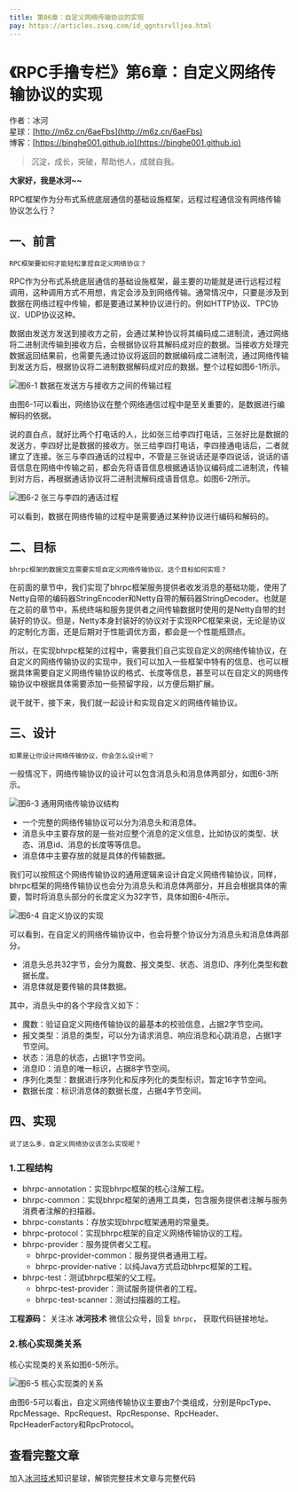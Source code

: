 ```yaml
---
title: 第06章：自定义网络传输协议的实现
pay: https://articles.zsxq.com/id_qgntsrvlljea.html
---
```


# 《RPC手撸专栏》第6章：自定义网络传输协议的实现

作者：冰河
<br/>星球：[http://m6z.cn/6aeFbs](http://m6z.cn/6aeFbs)
<br/>博客：[https://binghe001.github.io](https://binghe001.github.io)

> 沉淀，成长，突破，帮助他人，成就自我。

**大家好，我是冰河~~**

RPC框架作为分布式系统底层通信的基础设施框架，远程过程通信没有网络传输协议怎么行？

## 一、前言

`RPC框架要如何才能轻松拿捏自定义网络协议？`

RPC作为分布式系统底层通信的基础设施框架，最主要的功能就是进行远程过程调用，这种调用方式不用想，肯定会涉及到网络传输。通常情况中，只要是涉及到数据在网络过程中传输，都是要通过某种协议进行的。例如HTTP协议、TPC协议、UDP协议这种。

数据由发送方发送到接收方之前，会通过某种协议将其编码成二进制流，通过网络将二进制流传输到接收方后，会根据协议将其解码成对应的数据。当接收方处理完数据返回结果前，也需要先通过协议将返回的数据编码成二进制流，通过网络传输到发送方后，根据协议将二进制数据解码成对应的数据。整个过程如图6-1所示。

![图6-1 数据在发送方与接收方之间的传输过程](https://binghe001.github.io/assets/images/middleware/rpc/rpc-2022-09-30-001.png)

由图6-1可以看出，网络协议在整个网络通信过程中是至关重要的，是数据进行编解码的依据。

说的直白点，就好比两个打电话的人，比如张三给李四打电话，三张好比是数据的发送方，李四好比是数据的接收方。张三给李四打电话，李四接通电话后，二者就建立了连接。张三与李四通话的过程中，不管是三张说话还是李四说话，说话的语音信息在网络中传输之前，都会先将语音信息根据通话协议编码成二进制流，传输到对方后，再根据通话协议将二进制流解码成语音信息。如图6-2所示。

![图6-2 张三与李四的通话过程](https://binghe001.github.io/assets/images/middleware/rpc/rpc-2022-09-30-002.png)

可以看到，数据在网络传输的过程中是需要通过某种协议进行编码和解码的。

## 二、目标

`bhrpc框架的数据交互需要实现自定义网络传输协议，这个目标如何实现？`

在前面的章节中，我们实现了bhrpc框架服务提供者收发消息的基础功能，使用了Netty自带的编码器StringEncoder和Netty自带的解码器StringDecoder。也就是在之前的章节中，系统终端和服务提供者之间传输数据时使用的是Netty自带的封装好的协议。但是，Netty本身封装好的协议对于实现RPC框架来说，无论是协议的定制化方面，还是后期对于性能调优方面，都会是一个性能瓶颈点。

所以，在实现bhrpc框架的过程中，需要我们自己实现自定义的网络传输协议，在自定义的网络传输协议的实现中，我们可以加入一些框架中特有的信息、也可以根据具体需要自定义网络传输协议的格式、长度等信息，甚至可以在自定义的网络传输协议中根据具体需要添加一些预留字段，以方便后期扩展。

说干就干，接下来，我们就一起设计和实现自定义的网络传输协议。

## 三、设计

`如果是让你设计网络传输协议，你会怎么设计呢？`

一般情况下，网络传输协议的设计可以包含消息头和消息体两部分，如图6-3所示。

![图6-3 通用网络传输协议结构](https://binghe001.github.io/assets/images/middleware/rpc/rpc-2022-09-30-003.png)

* 一个完整的网络传输协议可以分为消息头和消息体。
* 消息头中主要存放的是一些对应整个消息的定义信息，比如协议的类型、状态、消息id、消息的长度等等信息。
* 消息体中主要存放的就是具体的传输数据。

我们可以按照这个网络传输协议的通用逻辑来设计自定义网络传输协议，同样，bhrpc框架的网络传输协议也会分为消息头和消息体两部分，并且会根据具体的需要，暂时将消息头部分的长度定义为32字节，具体如图6-4所示。

![图6-4 自定义协议的实现](https://binghe001.github.io/assets/images/middleware/rpc/rpc-2022-09-30-004.png)

可以看到，在自定义的网络传输协议中，也会将整个协议分为消息头和消息体两部分。

* 消息头总共32字节，会分为魔数、报文类型、状态、消息ID、序列化类型和数据长度。
* 消息体就是要传输的具体数据。

其中，消息头中的各个字段含义如下：

* 魔数：验证自定义网络传输协议的最基本的校验信息，占据2字节空间。
* 报文类型：消息的类型，可以分为请求消息、响应消息和心跳消息，占据1字节空间。
* 状态：消息的状态，占据1字节空间。
* 消息ID：消息的唯一标识，占据8字节空间。
* 序列化类型：数据进行序列化和反序列化的类型标识，暂定16字节空间。
* 数据长度：标识消息体的数据长度，占据4字节空间。

## 四、实现

`说了这么多，自定义网络协议该怎么实现呢？`

### 1.工程结构

* bhrpc-annotation：实现bhrpc框架的核心注解工程。
* bhrpc-common：实现bhrpc框架的通用工具类，包含服务提供者注解与服务消费者注解的扫描器。
* bhrpc-constants：存放实现bhrpc框架通用的常量类。
* bhrpc-protocol：实现bhrpc框架的自定义网络传输协议的工程。
* bhrpc-provider：服务提供者父工程。
  - bhrpc-provider-common：服务提供者通用工程。
  - bhrpc-provider-native：以纯Java方式启动bhrpc框架的工程。
* bhrpc-test：测试bhrpc框架的父工程。
  - bhrpc-test-provider：测试服务提供者的工程。
  - bhrpc-test-scanner：测试扫描器的工程。

**工程源码：** 关注冰 **冰河技术** 微信公众号，回复 `bhrpc`， 获取代码链接地址。

### 2.核心实现类关系

核心实现类的关系如图6-5所示。

![图6-5 核心实现类的关系](https://binghe001.github.io/assets/images/middleware/rpc/rpc-2022-09-30-005.png)

由图6-5可以看出，自定义网络传输协议主要由7个类组成，分别是RpcType、RpcMessage、RpcRequest、RpcResponse、RpcHeader、RpcHeaderFactory和RpcProtocol。

## 查看完整文章

加入[冰河技术](http://m6z.cn/6aeFbs)知识星球，解锁完整技术文章与完整代码